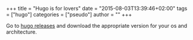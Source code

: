 +++
title = "Hugo is for lovers"
date = "2015-08-03T13:39:46+02:00"
tags = ["hugo"]
categories = ["pseudo"]
author = ""
+++

Go to [hugo releases](https://github.com/spf13/hugo/releases) and download the appropriate version for your os and architecture.
